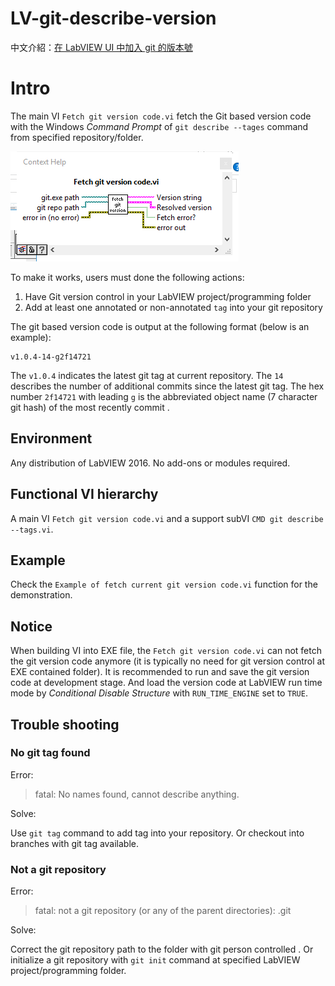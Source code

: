 # LV-git-describe-version

中文介紹：[在 LabVIEW UI 中加入 git 的版本號](https://show6114.com/2018/12/26/lv-git-describe-version/)

# Intro

The main VI `Fetch git version code.vi` fetch the Git based version code with the Windows _Command Prompt_ of `git describe --tages` command from specified repository/folder. 

![wiring](images/fetch-git-version-code-wiring.png)

To make it works, users must done the following actions:

1. Have Git version control in your LabVIEW project/programming folder
2. Add at least one annotated or non-annotated `tag` into your git repository

The git based version code is output at the following format (below is an example): 

```
v1.0.4-14-g2f14721
```

The `v1.0.4` indicates the latest git tag at current repository. The `14` describes the number of additional commits since the latest git tag. The hex number `2f14721` with leading `g` is the abbreviated object name (7 character git hash) of the most recently commit . 

## Environment

Any distribution of LabVIEW 2016. No add-ons or modules required. 

## Functional VI hierarchy 

A main VI `Fetch git version code.vi` and a support subVI `CMD git describe --tags.vi`. 

## Example

Check the `Example of fetch current git version code.vi` function for the demonstration. 

## Notice

When building VI into EXE file, the `Fetch git version code.vi` can not fetch the git version code anymore (it is typically no need for git version control at EXE contained folder). It is recommended to run and save the git version code at development stage. And load the version code at LabVIEW run time mode by _Conditional Disable Structure_ with `RUN_TIME_ENGINE` set to `TRUE`. 

## Trouble shooting

### No git tag found

Error:

> fatal: No names found, cannot describe anything. 

Solve: 

Use `git tag` command to add tag into your repository. Or checkout into branches with git tag available. 

### Not a git repository

Error:

> fatal: not a git repository (or any of the parent directories): .git

Solve: 

Correct the git repository path to the folder with git person controlled . Or initialize a git repository with `git init` command at specified LabVIEW project/programming folder.
